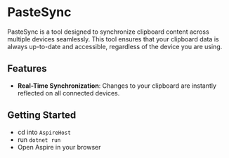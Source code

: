 # PasteSync

PasteSync is a tool designed to synchronize clipboard content across multiple devices seamlessly. This tool ensures that your clipboard data is always up-to-date and accessible, regardless of the device you are using.

## Features

- **Real-Time Synchronization**: Changes to your clipboard are instantly reflected on all connected devices.

## Getting Started

- cd into `AspireHost`
- run `dotnet run`
- Open Aspire in your browser
